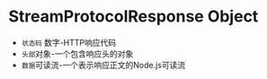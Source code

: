 # StreamProtocolResponse Object

* `状态码` 数字-HTTP响应代码
* `头部`对象-一个包含响应头的对象
* `数据`可读流-一个表示响应正文的Node.js可读流